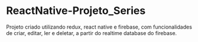 # ReactNative-Projeto_Series

Projeto criado utilizando redux, react native e firebase, com funcionalidades de criar, editar, ler e deletar, a partir do realtime database do firebase.
